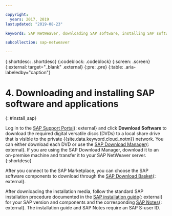 ```yaml
---

copyright:
  years: 2017, 2019
lastupdated: "2019-08-23"

keywords: SAP NetWeaver, downloading SAP software, installing SAP software, SAP Download Manager, SAP Certified

subcollection: sap-netweaver

---
```


{:shortdesc: .shortdesc}
{:codeblock: .codeblock}
{:screen: .screen}
{:external: target="_blank" .external}
{:pre: .pre}
{:table: .aria-labeledby="caption"}

# 4. Downloading and installing SAP software and applications
{: #install_sap}

Log in to the [SAP Support Portal](https://support.sap.com/en/index.html){: external} and click **Download Software** to download the required digital versatile discs (DVDs) to a local share drive that is visible to the private {{site.data.keyword.cloud_notm}} network. You can either download each DVD or use the [SAP Download Manager](https://support.sap.com/en/my-support/software-downloads.html){: external}. If you are using the SAP Download Manager, download it to an on-premise machine and transfer it to your SAP NetWeaver server.
{:shortdesc}

After you connect to the SAP Marketplace, you can choose the SAP software components to download through the [SAP Download Basket](https://websmp201.sap-ag.de/~sapidp/002006825000000233112001/){: external}.

After downloading the installation media, follow the standard SAP installation procedure documented in the [SAP installation guide](https://service.sap.com/instguides){: external} for your SAP version and components and the corresponding [SAP Notes](https://support.sap.com/en/my-support/knowledge-base.html){: external}. The installation guide and SAP Notes require an SAP S-user ID.
